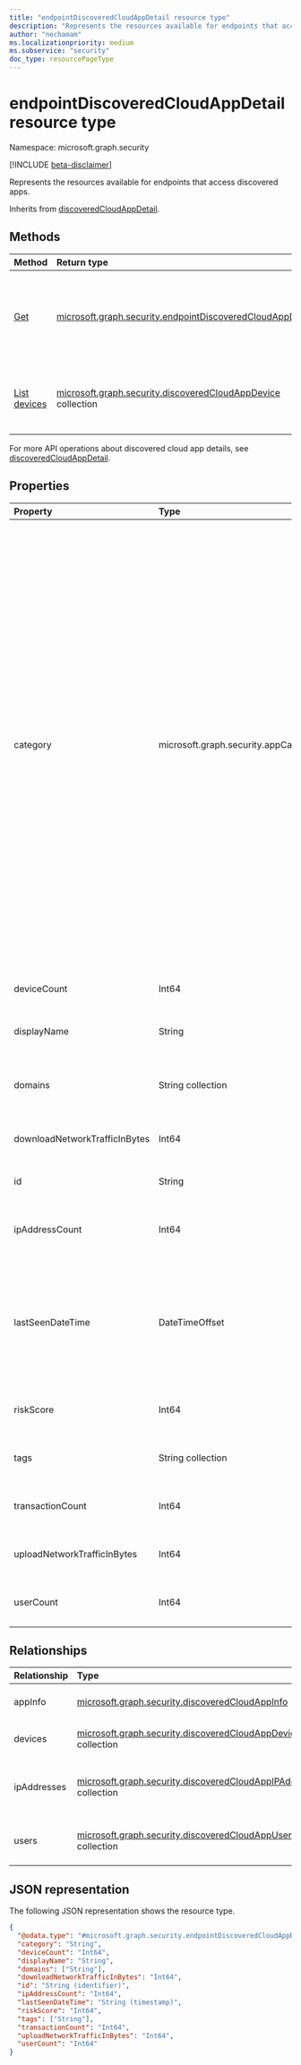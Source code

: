 ```yaml
---
title: "endpointDiscoveredCloudAppDetail resource type"
description: "Represents the resources available for endpoints that access discovered apps."
author: "nechamam"
ms.localizationpriority: medium
ms.subservice: "security"
doc_type: resourcePageType
---
```


# endpointDiscoveredCloudAppDetail resource type

Namespace: microsoft.graph.security

[!INCLUDE [beta-disclaimer](../../includes/beta-disclaimer.md)]

Represents the resources available for endpoints that access discovered apps.

Inherits from [discoveredCloudAppDetail](../resources/security-discoveredcloudappdetail.md).

## Methods
|Method|Return type|Description|
|:---|:---|:---|
|[Get](../api/security-endpointdiscoveredcloudappdetail-get.md)|[microsoft.graph.security.endpointDiscoveredCloudAppDetail](../resources/security-endpointdiscoveredcloudappdetail.md)|Get the details of all [the discovered apps](../resources/security-endpointdiscoveredcloudappdetail.md) for a specific stream or endpoint.|
|[List devices](../api/security-endpointdiscoveredcloudappdetail-list-devices.md)|[microsoft.graph.security.discoveredCloudAppDevice](../resources/security-discoveredcloudappdevice.md) collection|Get a list of [devices](../resources/security-discoveredcloudappdevice.md) that access a discovered cloud app.|

For more API operations about discovered cloud app details, see [discoveredCloudAppDetail](../resources/security-discoveredcloudappdetail.md).

## Properties
|Property|Type|Description|
|:---|:---|:---|
|category|microsoft.graph.security.appCategory|The list of category of discovered apps. The possible values are: `security`, `collaboration`, `hostingServices`, `onlineMeetings`, `newsAndEntertainment`, `eCommerce`, `education`, `cloudStorage`, `marketing`, `operationsManagement`, `health`, `advertising`, `productivity`, `accountingAndFinance`, `contentManagement`, `contentSharing`, `businessManagement`, `communications`, `dataAnalytics`, `businessIntelligence`, `webemail`, `codeHosting`, `webAnalytics`, `socialNetwork`, `crm`, `forums`, `humanResourceManagement`, `transportationAndTravel`, `productDesign`, `sales`, `cloudComputingPlatform`, `projectManagement`, `personalInstantMessaging`, `developmentTools`, `itServices`, `supplyChainAndLogistics`, `propertyManagement`, `customerSupport`, `internetOfThings`, `vendorManagementSystems`, `websiteMonitoring`, `generativeAi`, `unknown`, `unknownFutureValue`. Inherited from [discoveredCloudAppDetail](../resources/security-discoveredcloudappdetail.md). |
|deviceCount|Int64|The number of devices that accessed the discovered app. |
|displayName|String|The name of the discovered cloud app. Inherited from [discoveredCloudAppDetail](../resources/security-discoveredcloudappdetail.md). |
|domains|String collection|The list of domains identified as belonging to the discovered app. Inherited from [discoveredCloudAppDetail](../resources/security-discoveredcloudappdetail.md). |
|downloadNetworkTrafficInBytes|Int64|The amount of download traffic from the app. Inherited from [discoveredCloudAppDetail](../resources/security-discoveredcloudappdetail.md). |
|id|String|The ID of the discovered app. Inherited from [discoveredCloudAppDetail](../resources/security-discoveredcloudappdetail.md). |
|ipAddressCount|Int64|The count of IP addresses that accessed the discovered app. Inherited from [discoveredCloudAppDetail](../resources/security-discoveredcloudappdetail.md). |
|lastSeenDateTime|DateTimeOffset|The date and time when the app was last seen. The Timestamp represents date and time information using ISO 8601 format and is always in UTC. For example, midnight UTC on Jan 1, 2014 is `2014-01-01T00:00:00Z`. Inherited from [discoveredCloudAppDetail](../resources/security-discoveredcloudappdetail.md). |
|riskScore|Int64|The risk score of the discovered app. Inherited from [discoveredCloudAppDetail](../resources/security-discoveredcloudappdetail.md). |
|tags|String collection|A list of tags applied to a discovered app. Inherited from [discoveredCloudAppDetail](../resources/security-discoveredcloudappdetail.md). |
|transactionCount|Int64|The total transanctions on the discovered app. Inherited from [discoveredCloudAppDetail](../resources/security-discoveredcloudappdetail.md). |
|uploadNetworkTrafficInBytes|Int64|The upload traffic on the discovered app. Inherited from [discoveredCloudAppDetail](../resources/security-discoveredcloudappdetail.md). |
|userCount|Int64|The count of users who access the discovered app. Inherited from [discoveredCloudAppDetail](../resources/security-discoveredcloudappdetail.md). |

## Relationships
|Relationship|Type|Description|
|:---|:---|:---|
|appInfo|[microsoft.graph.security.discoveredCloudAppInfo](../resources/security-discoveredcloudappinfo.md)|Represents the discovered app details. Inherited from [discoveredCloudAppDetail](../resources/security-discoveredcloudappdetail.md). |
|devices|[microsoft.graph.security.discoveredCloudAppDevice](../resources/security-discoveredcloudappdevice.md) collection|Represents the devices that access the discovered apps.|
|ipAddresses|[microsoft.graph.security.discoveredCloudAppIPAddress](../resources/security-discoveredcloudappipaddress.md) collection|Represents the IP addressses that access the discovered apps. Inherited from [discoveredCloudAppDetail](../resources/security-discoveredcloudappdetail.md). |
|users|[microsoft.graph.security.discoveredCloudAppUser](../resources/security-discoveredcloudappuser.md) collection|Represents the users who access the discovered apps. Inherited from [discoveredCloudAppDetail](../resources/security-discoveredcloudappdetail.md). |

## JSON representation
The following JSON representation shows the resource type.
<!-- {
  "blockType": "resource",
  "keyProperty": "id",
  "@odata.type": "microsoft.graph.security.endpointDiscoveredCloudAppDetail",
  "baseType": "microsoft.graph.security.discoveredCloudAppDetail",
  "openType": false
}
-->
``` json
{
  "@odata.type": "#microsoft.graph.security.endpointDiscoveredCloudAppDetail",
  "category": "String",
  "deviceCount": "Int64",
  "displayName": "String",
  "domains": ["String"],
  "downloadNetworkTrafficInBytes": "Int64",
  "id": "String (identifier)",
  "ipAddressCount": "Int64",
  "lastSeenDateTime": "String (timestamp)",
  "riskScore": "Int64",
  "tags": ["String"],
  "transactionCount": "Int64",
  "uploadNetworkTrafficInBytes": "Int64",
  "userCount": "Int64"
}
```

